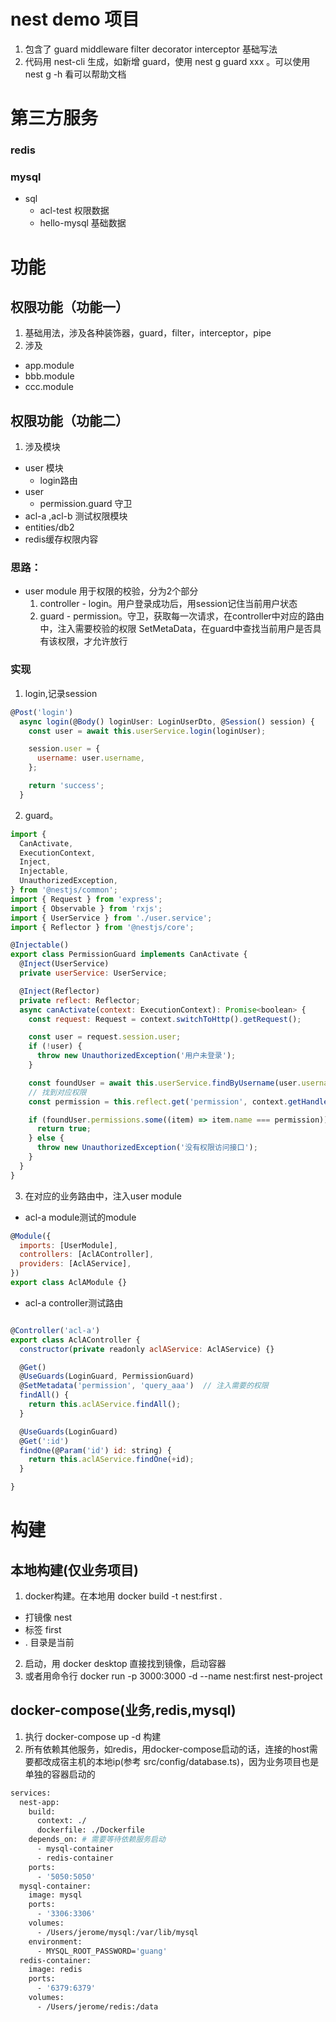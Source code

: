 # nest demo 项目
1. 包含了 guard middleware filter decorator interceptor 基础写法
2. 代码用 nest-cli 生成，如新增 guard，使用 nest g guard xxx 。可以使用 nest g -h 看可以帮助文档

# 第三方服务
### redis
### mysql
- sql
  + acl-test 权限数据
  + hello-mysql 基础数据


# 功能

## 权限功能（功能一）
1. 基础用法，涉及各种装饰器，guard，filter，interceptor，pipe
2. 涉及
- app.module
- bbb.module
- ccc.module

## 权限功能（功能二）
1. 涉及模块
- user 模块
  - login路由
- user
  - permission.guard 守卫
- acl-a ,acl-b 测试权限模块
- entities/db2 
- redis缓存权限内容

### 思路：
- user module 用于权限的校验，分为2个部分
    1. controller - login。用户登录成功后，用session记住当前用户状态
    2. guard - permission。守卫，获取每一次请求，在controller中对应的路由中，注入需要校验的权限 SetMetaData，在guard中查找当前用户是否具有该权限，才允许放行

### 实现
1. login,记录session
```js
@Post('login')
  async login(@Body() loginUser: LoginUserDto, @Session() session) {
    const user = await this.userService.login(loginUser);

    session.user = {
      username: user.username,
    };

    return 'success';
  }
```
2. guard。
```js
import {
  CanActivate,
  ExecutionContext,
  Inject,
  Injectable,
  UnauthorizedException,
} from '@nestjs/common';
import { Request } from 'express';
import { Observable } from 'rxjs';
import { UserService } from './user.service';
import { Reflector } from '@nestjs/core';

@Injectable()
export class PermissionGuard implements CanActivate {
  @Inject(UserService)
  private userService: UserService;

  @Inject(Reflector)
  private reflect: Reflector;
  async canActivate(context: ExecutionContext): Promise<boolean> {
    const request: Request = context.switchToHttp().getRequest();

    const user = request.session.user;
    if (!user) {
      throw new UnauthorizedException('用户未登录');
    }

    const foundUser = await this.userService.findByUsername(user.username);
    // 找到对应权限
    const permission = this.reflect.get('permission', context.getHandler());

    if (foundUser.permissions.some((item) => item.name === permission)) {
      return true;
    } else {
      throw new UnauthorizedException('没有权限访问接口');
    }
  }
}

```
3. 在对应的业务路由中，注入user module
- acl-a module测试的module
```js
@Module({
  imports: [UserModule],
  controllers: [AclAController],
  providers: [AclAService],
})
export class AclAModule {}

```
- acl-a controller测试路由
```js

@Controller('acl-a')
export class AclAController {
  constructor(private readonly aclAService: AclAService) {}

  @Get()
  @UseGuards(LoginGuard, PermissionGuard)
  @SetMetadata('permission', 'query_aaa')  // 注入需要的权限
  findAll() {
    return this.aclAService.findAll();
  }

  @UseGuards(LoginGuard)
  @Get(':id')
  findOne(@Param('id') id: string) {
    return this.aclAService.findOne(+id);
  }

}
```
# 构建
## 本地构建(仅业务项目)
1. docker构建。在本地用  docker build -t nest:first .
- 打镜像 nest
- 标签 first
- . 目录是当前

2. 启动，用 docker desktop 直接找到镜像，启动容器
3. 或者用命令行 docker run -p 3000:3000 -d --name nest:first nest-project

## docker-compose(业务,redis,mysql)
1. 执行 docker-compose up -d 构建
2. 所有依赖其他服务，如redis，用docker-compose启动的话，连接的host需要都改成宿主机的本地ip(参考 src/config/database.ts)，因为业务项目也是单独的容器启动的
```dockerfile
services:
  nest-app:
    build:
      context: ./
      dockerfile: ./Dockerfile
    depends_on: # 需要等待依赖服务启动
      - mysql-container
      - redis-container
    ports:
      - '5050:5050'
  mysql-container:
    image: mysql
    ports:
      - '3306:3306'
    volumes:
      - /Users/jerome/mysql:/var/lib/mysql
    environment:
      - MYSQL_ROOT_PASSWORD='guang'
  redis-container:
    image: redis
    ports:
      - '6379:6379'
    volumes:
      - /Users/jerome/redis:/data

```
